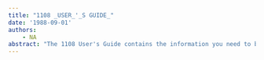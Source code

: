 ```yaml
---
title: "1108 _USER_'_S GUIDE_"
date: '1988-09-01'
authors: 
    - NA
abstract: "The 1108 User's Guide contains the information you need to begin using the 1108 Artificial Intelligence workstation."
---
```


